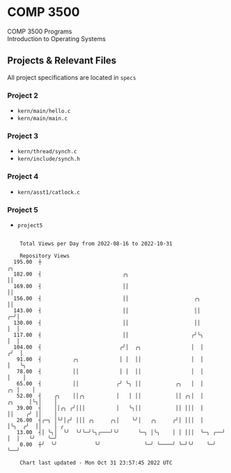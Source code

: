 # COMP 3500
COMP 3500 Programs  
Introduction to Operating Systems  
## Projects & Relevant Files
All project specifications are located in `specs`
### Project 2
- `kern/main/hello.c`
- `kern/main/main.c`
### Project 3
- `kern/thread/synch.c`
- `kern/include/synch.h`
### Project 4
- `kern/asst1/catlock.c`
### Project 5
- `project5`

```

    Total Views per Day from 2022-08-16 to 2022-10-31

    Repository Views
  195.00  ┼                                                                       ╭╮
  182.00  ┤                          ╭╮                                           ││
  169.00  ┤                          ││                                           ││
  156.00  ┤                          ││                     ╭╮                    ││
  143.00  ┤                          ││                     ││                  ╭─╯│
  130.00  ┤                          ││                     ││                  │  │
  117.00  ┤                          ││                    ╭╯╰╮                 │  │
  104.00  ┤                         ╭╯│  ╭╮                │  │                ╭╯  │
   91.00  ┤          ╭╮             │ │  ││                │  │                │   ╰╮
   78.00  ┤          ││             │ │  ││                │  │                │    │
   65.00  ┤          ││            ╭╯ ╰╮ ││           ╭╮   │  │             ╭╮ │    │
   52.00  ┤    ╭╮    ││╭╮          │   │ ││           ││ ╭╮│  │      ╭╮     │╰╮│    │
   39.00  ┤    ││╭╮ ╭╯│││          │   ╰╮││           ││ │││  │      ││    ╭╯ ││    │
   26.00  ┤╭─╮ │╰╯│╭╯ │││ ╭╮     ╭╮│    ╰╯│   ╭╮     ╭╯│ │││  │      │╰╮  ╭╯  ││    │ ╭
   13.00  ┤│ ╰╮│  ╰╯  ╰╯╰─╯╰╮╭───╯╰╯      ╰─╮ │╰╮    │ │ │││  ╰─╮ ╭──╯ │  │   ╰╯    ╰─╯
    0.00  ┼╯  ╰╯            ╰╯              ╰─╯ ╰────╯ ╰─╯╰╯    ╰─╯    ╰──╯

    Chart last updated - Mon Oct 31 23:57:45 2022 UTC
    
```
